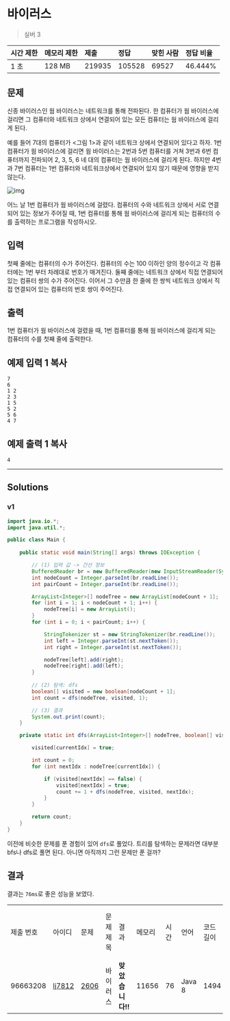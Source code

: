 # 바이러스

> 실버 3

| 시간 제한 | 메모리 제한 | 제출   | 정답   | 맞힌 사람 | 정답 비율 |
| :-------- | :---------- | :----- | :----- | :-------- | :-------- |
| 1 초      | 128 MB      | 219935 | 105528 | 69527     | 46.444%   |

## 문제

신종 바이러스인 웜 바이러스는 네트워크를 통해 전파된다. 한 컴퓨터가 웜 바이러스에 걸리면 그 컴퓨터와 네트워크 상에서 연결되어 있는 모든 컴퓨터는 웜 바이러스에 걸리게 된다.

예를 들어 7대의 컴퓨터가 <그림 1>과 같이 네트워크 상에서 연결되어 있다고 하자. 1번 컴퓨터가 웜 바이러스에 걸리면 웜 바이러스는 2번과 5번 컴퓨터를 거쳐 3번과 6번 컴퓨터까지 전파되어 2, 3, 5, 6 네 대의 컴퓨터는 웜 바이러스에 걸리게 된다. 하지만 4번과 7번 컴퓨터는 1번 컴퓨터와 네트워크상에서 연결되어 있지 않기 때문에 영향을 받지 않는다.

![img](https://www.acmicpc.net/upload/images/zmMEZZ8ioN6rhCdHmcIT4a7.png)

어느 날 1번 컴퓨터가 웜 바이러스에 걸렸다. 컴퓨터의 수와 네트워크 상에서 서로 연결되어 있는 정보가 주어질 때, 1번 컴퓨터를 통해 웜 바이러스에 걸리게 되는 컴퓨터의 수를 출력하는 프로그램을 작성하시오.

## 입력

첫째 줄에는 컴퓨터의 수가 주어진다. 컴퓨터의 수는 100 이하인 양의 정수이고 각 컴퓨터에는 1번 부터 차례대로 번호가 매겨진다. 둘째 줄에는 네트워크 상에서 직접 연결되어 있는 컴퓨터 쌍의 수가 주어진다. 이어서 그 수만큼 한 줄에 한 쌍씩 네트워크 상에서 직접 연결되어 있는 컴퓨터의 번호 쌍이 주어진다.

## 출력

1번 컴퓨터가 웜 바이러스에 걸렸을 때, 1번 컴퓨터를 통해 웜 바이러스에 걸리게 되는 컴퓨터의 수를 첫째 줄에 출력한다.

## 예제 입력 1 복사

```
7
6
1 2
2 3
1 5
5 2
5 6
4 7
```

## 예제 출력 1 복사

```
4
```

---

## Solutions

### v1

```java
import java.io.*;
import java.util.*;

public class Main {
    
    public static void main(String[] args) throws IOException {

        // (1) 입력 값 -> 간선 정보
        BufferedReader br = new BufferedReader(new InputStreamReader(System.in));
        int nodeCount = Integer.parseInt(br.readLine());
        int pairCount = Integer.parseInt(br.readLine());

        ArrayList<Integer>[] nodeTree = new ArrayList[nodeCount + 1];   // 1-based index
        for (int i = 1; i < nodeCount + 1; i++) {
            nodeTree[i] = new ArrayList();
        }
        for (int i = 0; i < pairCount; i++) {

            StringTokenizer st = new StringTokenizer(br.readLine());
            int left = Integer.parseInt(st.nextToken());
            int right = Integer.parseInt(st.nextToken());

            nodeTree[left].add(right);
            nodeTree[right].add(left);
        }
        
        // (2) 탐색: dfs
        boolean[] visited = new boolean[nodeCount + 1];
        int count = dfs(nodeTree, visited, 1);

        // (3) 결과
        System.out.print(count);
    }

    private static int dfs(ArrayList<Integer>[] nodeTree, boolean[] visited, int currentIdx) {

        visited[currentIdx] = true;

        int count = 0;
        for (int nextIdx : nodeTree[currentIdx]) {

            if (visited[nextIdx] == false) {
                visited[nextIdx] = true;
                count += 1 + dfs(nodeTree, visited, nextIdx);
            }
        }

        return count;
    }
}

```

이전에 비슷한 문제를 푼 경험이 있어 `dfs`로 풀었다. 트리를 탐색하는 문제라면 대부분 bfs나 dfs로 풀면 된다. 아니면 아직까지 그런 문제만 푼 걸까?

## 결과

결과는 `76ms`로 좋은 성능을 보였다.

|           |                                               |                                              |           |                  |        |      |        |           |             |
| :-------- | :-------------------------------------------- | :------------------------------------------- | :-------- | :--------------- | :----- | :--- | :----- | :-------- | :---------- |
| 제출 번호 | 아이디                                        | 문제                                         | 문제 제목 | 결과             | 메모리 | 시간 | 언어   | 코드 길이 | 제출한 시간 |
| 96663208  | [lj7812](https://www.acmicpc.net/user/lj7812) | [2606](https://www.acmicpc.net/problem/2606) | 바이러스  | **맞았습니다!!** | 11656  | 76   | Java 8 | 1494      |             |